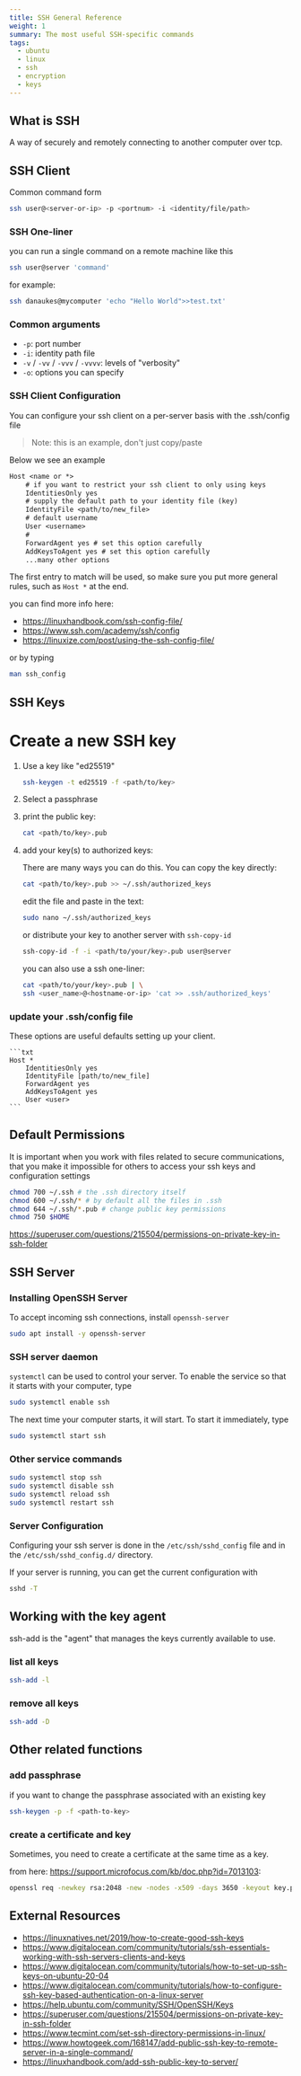 ```yaml
---
title: SSH General Reference
weight: 1
summary: The most useful SSH-specific commands
tags:
  - ubuntu
  - linux
  - ssh
  - encryption
  - keys
---
```




## What is SSH

A way of securely and remotely connecting to another computer over tcp.

## SSH Client

Common command form

```bash
ssh user@<server-or-ip> -p <portnum> -i <identity/file/path>
```

### SSH One-liner

you can run a single command on a remote machine like this

```bash
ssh user@server 'command'
```

for example:

```bash
ssh danaukes@mycomputer 'echo "Hello World">>test.txt'
```

### Common arguments

* ```-p```: port number
* ```-i```: identity path file
* ```-v``` / ```-vv``` / ```-vvv``` / ```-vvvv```: levels of "verbosity"
* ```-o```: options you can specify

### SSH Client Configuration

You can configure your ssh client on a per-server basis with the .ssh/config file

> Note: this is an example, don't just copy/paste

Below we see an example

```txt
Host <name or *>
    # if you want to restrict your ssh client to only using keys
    IdentitiesOnly yes 
    # supply the default path to your identity file (key)
    IdentityFile <path/to/new_file>
    # default username
    User <username>
    # 
    ForwardAgent yes # set this option carefully
    AddKeysToAgent yes # set this option carefully
    ...many other options
```

The first entry to match will be used, so make sure you put more general rules, such as ```Host *``` at the end.

you can find more info here:

* <https://linuxhandbook.com/ssh-config-file/>
* <https://www.ssh.com/academy/ssh/config>
* <https://linuxize.com/post/using-the-ssh-config-file/>

or by typing

```bash
man ssh_config
```

## SSH Keys

# Create a new SSH key

1. Use a key like "ed25519"

    ```bash
    ssh-keygen -t ed25519 -f <path/to/key>
    ```

1. Select a passphrase
1. print the public key:

    ```bash
    cat <path/to/key>.pub
    ```

1. add your key(s) to authorized keys:

    There are many ways you can do this.  You can copy the key directly:

    ```bash
    cat <path/to/key>.pub >> ~/.ssh/authorized_keys
    ```

    edit the file and paste in the text:

    ```bash
    sudo nano ~/.ssh/authorized_keys
    ```

    or distribute your key to another server with ```ssh-copy-id```

    ```bash
    ssh-copy-id -f -i <path/to/your/key>.pub user@server
    ```

    you can also use a ssh one-liner:

    ```bash
    cat <path/to/your/key>.pub | \
    ssh <user_name>@<hostname-or-ip> 'cat >> .ssh/authorized_keys'
    ```

### update your .ssh/config file

These options are useful defaults setting up your client.

    ```txt
    Host *
        IdentitiesOnly yes
        IdentityFile [path/to/new_file]
        ForwardAgent yes
        AddKeysToAgent yes
        User <user>
    ```

## Default Permissions

It is important when you work with files related to secure communications, that you make it impossible for others to access your ssh keys and configuration settings

```bash
chmod 700 ~/.ssh # the .ssh directory itself
chmod 600 ~/.ssh/* # by default all the files in .ssh
chmod 644 ~/.ssh/*.pub # change public key permissions
chmod 750 $HOME
```

<https://superuser.com/questions/215504/permissions-on-private-key-in-ssh-folder>

## SSH Server

### Installing OpenSSH Server

To accept incoming ssh connections,  install ```openssh-server```

```bash
sudo apt install -y openssh-server
```

### SSH server daemon

```systemctl```  can be used to control your server.  To enable the service so that it starts with your computer, type

```bash
sudo systemctl enable ssh 
```

The next time your computer starts, it will start.  To start it immediately, type

```bash
sudo systemctl start ssh 
```

### Other service commands

```bash
sudo systemctl stop ssh 
sudo systemctl disable ssh 
sudo systemctl reload ssh 
sudo systemctl restart ssh 
```

### Server Configuration

Configuring your ssh server is done in the
```/etc/ssh/sshd_config``` file and in the
```/etc/ssh/sshd_config.d/``` directory.

If your server is running, you can get the current configuration with

```bash
sshd -T
```

## Working with the key agent

ssh-add is the "agent" that manages the keys currently available to use.

### list all keys

```bash
ssh-add -l
```

### remove all keys

```bash
ssh-add -D
```

## Other related functions

### add passphrase

if you want to change the passphrase associated with an existing key

```bash
ssh-keygen -p -f <path-to-key>
```

### create a certificate and key

Sometimes, you need to create a certificate at the same time as a key.

from here: <https://support.microfocus.com/kb/doc.php?id=7013103>:

```bash
openssl req -newkey rsa:2048 -new -nodes -x509 -days 3650 -keyout key.pem -out cert.pem
```

## External Resources

* <https://linuxnatives.net/2019/how-to-create-good-ssh-keys>
* <https://www.digitalocean.com/community/tutorials/ssh-essentials-working-with-ssh-servers-clients-and-keys>
* <https://www.digitalocean.com/community/tutorials/how-to-set-up-ssh-keys-on-ubuntu-20-04>
* <https://www.digitalocean.com/community/tutorials/how-to-configure-ssh-key-based-authentication-on-a-linux-server>
* <https://help.ubuntu.com/community/SSH/OpenSSH/Keys>
* <https://superuser.com/questions/215504/permissions-on-private-key-in-ssh-folder>
* <https://www.tecmint.com/set-ssh-directory-permissions-in-linux/>
* <https://www.howtogeek.com/168147/add-public-ssh-key-to-remote-server-in-a-single-command/>
* <https://linuxhandbook.com/add-ssh-public-key-to-server/>
